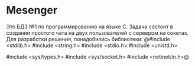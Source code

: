 # Mesenger
Это БДЗ №1 по программированию на языке C.
Задача состоит в создании простого чата на двух пользователей с сервером на сокетах.
Для разработки решения, понадобились библиотеки:
@#include <stdlib.h>
#include <string.h>
#include <stdio.h>
#include <unistd.h>


#include <sys/types.h>
#include <sys/socket.h>
#include <netinet/in.h>@
